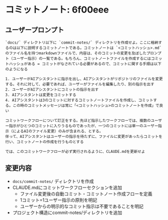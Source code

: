 # コミットノート: 6f00eee

## ユーザープロンプト

```
`docs/` ディレクトリ以下に `commit-notes/` ディレクトリを作成せよ。ここに格納するのは以下に説明するコミットノートである。コミットノートは `<コミットハッシュ>.md` のファイル名を持つmarkdownファイルで、内容は、そのコミットの変更を及ぼしたプロンプト（ユーザー指示）の一覧である。もちろん、コミットノートファイルを作成するにはコミットハッシュがある = コミットがなされている必要があるので、コミットに関する手順は以下のようになる

1. ユーザーがAIアシスタントに指示を出し、AIアシスタントがリポジトリのファイルを変更する。それに対して、必要であれば、ユーザーがファイルを編集したり、別の指示を出す
2. ユーザーがAIアシスタントにコミットの指示を出す
3. AIアシスタントは変更をコミットする
4. AIアシスタントは3のコミットに対するコミットノートファイルを作成し、コミットする。この時のコミットメッセージは常に「<コミットハッシュ>のコミットノートを作成」で良い
```

```
コミットワークフローについて訂正をする。先ほど指示したワークフローでは、複数のユーザー指示がひとつのコミットに入りうるものであったが、一つのコミットには単一のユーザー指示（によるAIのファイル変更）のみが含まれる、とする。
伴って、AIアシスタントはユーザーの指示を待たずに、ファイルに変更があったらコミットを行い、コミットノートの作成を行うものとする
```

```
では、このコミットワークフローが必ず実行されるように、CLAUDE.mdを更新せよ
```

## 変更内容

- `docs/commit-notes/` ディレクトリを作成
- CLAUDE.mdにコミットワークフローセクションを追加
  - ファイル変更後の自動コミット・コミットノート作成フローを定義
  - 1コミット=1ユーザー指示の原則を明記
  - ユーザーからの明示的なコミット指示は不要であることを明記
- プロジェクト構造にcommit-notes/ディレクトリを追加
